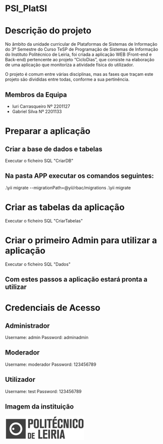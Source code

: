 # PSI_PlatSI

# Descrição do projeto

No âmbito da unidade curricular de Plataformas de Sistemas de Informação do 3º Semestre do Curso TeSP de Programação de Sistemas de Informação do Instituto Politécnico de Leiria, foi criada a aplicação WEB (Front-end e Back-end) pertencente ao projeto “CicloDias”, que consiste na elaboração de uma aplicação que monitoriza a atividade física do utilizador.

O projeto é comum entre várias disciplinas, mas as fases que traçam este projeto são divididas entre todas, conforme a sua pertinência.

## Membros da Equipa

* Iuri Carrasqueiro Nº 2201127
* Gabriel Silva Nº 2201133

# Preparar a aplicação
## Criar a base de dados e tabelas

Executar o ficheiro SQL "CriarDB"

## Na pasta APP executar os comandos seguintes:

.\yii migrate --migrationPath=@yii/rbac/migrations
.\yii migrate

# Criar as tabelas da aplicação

Executar o ficheiro SQL "CriarTabelas"

# Criar o primeiro Admin para utilizar a aplicação

Executar o ficheiro SQL "Dados"

## Com estes passos a aplicação estará pronta a utilizar

# Credenciais de Acesso

## Administrador

Username: admin
Password: adminadmin 

## Moderador

Username: moderador
Password: 123456789 

## Utilizador

Username: test
Password: 123456789

## Imagem da instituição

![IPL](docs/logoipl.png)